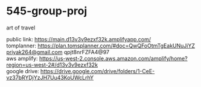 # 545-group-proj
art of travel

public link: https://main.d13v3v9ezxf32k.amplifyapp.com/ </br>
tomplanner: https://plan.tomsplanner.com/#doc=QwQFoOtmTgEakUNuJiYZ    priyak264@gmail.com    qpjt8nrFZFA4@97 <br>
aws amplify: https://us-west-2.console.aws.amazon.com/amplify/home?region=us-west-2#/d13v3v9ezxf32k <br>
google drive: https://drive.google.com/drive/folders/1-CeE-vz37bRYDjYzJH7Uu43KoUWcLrhY <br>
